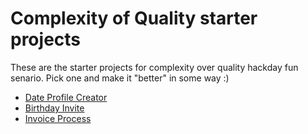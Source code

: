 # Complexity of Quality starter projects

These are the starter projects for complexity over quality hackday fun senario. Pick one and make it "better" in some way :) 

* [Date Profile Creator](https://github.com/NPDeehan/Date-Profile-Creator-Example)
* [Birthday Invite](https://github.com/NPDeehan/Birthday-Invite-Example)
* [Invoice Process](https://github.com/NPDeehan/Invoice-Kafka-Process-Example)
